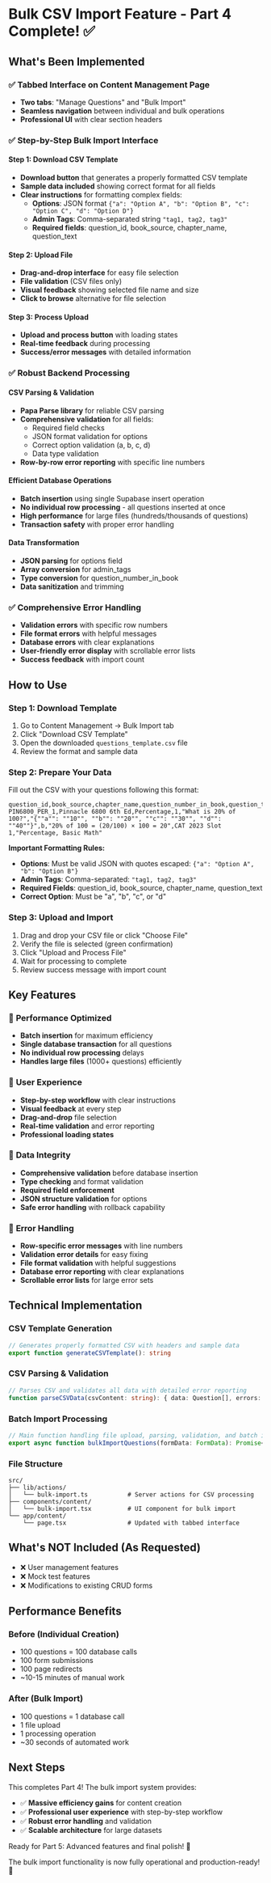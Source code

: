# Bulk CSV Import Feature - Part 4 Complete! ✅

## What's Been Implemented

### ✅ **Tabbed Interface on Content Management Page**
- **Two tabs**: "Manage Questions" and "Bulk Import"
- **Seamless navigation** between individual and bulk operations
- **Professional UI** with clear section headers

### ✅ **Step-by-Step Bulk Import Interface**

#### **Step 1: Download CSV Template**
- **Download button** that generates a properly formatted CSV template
- **Sample data included** showing correct format for all fields
- **Clear instructions** for formatting complex fields:
  - **Options**: JSON format `{"a": "Option A", "b": "Option B", "c": "Option C", "d": "Option D"}`
  - **Admin Tags**: Comma-separated string `"tag1, tag2, tag3"`
  - **Required fields**: question_id, book_source, chapter_name, question_text

#### **Step 2: Upload File**
- **Drag-and-drop interface** for easy file selection
- **File validation** (CSV files only)
- **Visual feedback** showing selected file name and size
- **Click to browse** alternative for file selection

#### **Step 3: Process Upload**
- **Upload and process button** with loading states
- **Real-time feedback** during processing
- **Success/error messages** with detailed information

### ✅ **Robust Backend Processing**

#### **CSV Parsing & Validation**
- **Papa Parse library** for reliable CSV parsing
- **Comprehensive validation** for all fields:
  - Required field checks
  - JSON format validation for options
  - Correct option validation (a, b, c, d)
  - Data type validation
- **Row-by-row error reporting** with specific line numbers

#### **Efficient Database Operations**
- **Batch insertion** using single Supabase insert operation
- **No individual row processing** - all questions inserted at once
- **High performance** for large files (hundreds/thousands of questions)
- **Transaction safety** with proper error handling

#### **Data Transformation**
- **JSON parsing** for options field
- **Array conversion** for admin_tags
- **Type conversion** for question_number_in_book
- **Data sanitization** and trimming

### ✅ **Comprehensive Error Handling**
- **Validation errors** with specific row numbers
- **File format errors** with helpful messages
- **Database errors** with clear explanations
- **User-friendly error display** with scrollable error lists
- **Success feedback** with import count

## How to Use

### **Step 1: Download Template**
1. Go to Content Management → Bulk Import tab
2. Click "Download CSV Template"
3. Open the downloaded `questions_template.csv` file
4. Review the format and sample data

### **Step 2: Prepare Your Data**
Fill out the CSV with your questions following this format:

```csv
question_id,book_source,chapter_name,question_number_in_book,question_text,options,correct_option,solution_text,exam_metadata,admin_tags
PIN6800_PER_1,Pinnacle 6800 6th Ed,Percentage,1,"What is 20% of 100?","{""a"": ""10"", ""b"": ""20"", ""c"": ""30"", ""d"": ""40""}",b,"20% of 100 = (20/100) × 100 = 20",CAT 2023 Slot 1,"Percentage, Basic Math"
```

**Important Formatting Rules:**
- **Options**: Must be valid JSON with quotes escaped: `{"a": "Option A", "b": "Option B"}`
- **Admin Tags**: Comma-separated: `"tag1, tag2, tag3"`
- **Required Fields**: question_id, book_source, chapter_name, question_text
- **Correct Option**: Must be "a", "b", "c", or "d"

### **Step 3: Upload and Import**
1. Drag and drop your CSV file or click "Choose File"
2. Verify the file is selected (green confirmation)
3. Click "Upload and Process File"
4. Wait for processing to complete
5. Review success message with import count

## Key Features

### 🎯 **Performance Optimized**
- **Batch insertion** for maximum efficiency
- **Single database transaction** for all questions
- **No individual row processing** delays
- **Handles large files** (1000+ questions) efficiently

### 🎯 **User Experience**
- **Step-by-step workflow** with clear instructions
- **Visual feedback** at every step
- **Drag-and-drop** file selection
- **Real-time validation** and error reporting
- **Professional loading states**

### 🎯 **Data Integrity**
- **Comprehensive validation** before database insertion
- **Type checking** and format validation
- **Required field enforcement**
- **JSON structure validation** for options
- **Safe error handling** with rollback capability

### 🎯 **Error Handling**
- **Row-specific error messages** with line numbers
- **Validation error details** for easy fixing
- **File format validation** with helpful suggestions
- **Database error reporting** with clear explanations
- **Scrollable error lists** for large error sets

## Technical Implementation

### **CSV Template Generation**
```typescript
// Generates properly formatted CSV with headers and sample data
export function generateCSVTemplate(): string
```

### **CSV Parsing & Validation**
```typescript
// Parses CSV and validates all data with detailed error reporting
function parseCSVData(csvContent: string): { data: Question[], errors: string[] }
```

### **Batch Import Processing**
```typescript
// Main function handling file upload, parsing, validation, and batch insertion
export async function bulkImportQuestions(formData: FormData): Promise<ImportResult>
```

### **File Structure**
```
src/
├── lib/actions/
│   └── bulk-import.ts           # Server actions for CSV processing
├── components/content/
│   └── bulk-import.tsx          # UI component for bulk import
└── app/content/
    └── page.tsx                 # Updated with tabbed interface
```

## What's NOT Included (As Requested)
- ❌ User management features
- ❌ Mock test features
- ❌ Modifications to existing CRUD forms

## Performance Benefits

### **Before (Individual Creation)**
- 100 questions = 100 database calls
- 100 form submissions
- 100 page redirects
- ~10-15 minutes of manual work

### **After (Bulk Import)**
- 100 questions = 1 database call
- 1 file upload
- 1 processing operation
- ~30 seconds of automated work

## Next Steps
This completes Part 4! The bulk import system provides:
- ✅ **Massive efficiency gains** for content creation
- ✅ **Professional user experience** with step-by-step workflow
- ✅ **Robust error handling** and validation
- ✅ **Scalable architecture** for large datasets

Ready for Part 5: Advanced features and final polish! 🚀

The bulk import functionality is now fully operational and production-ready! 🎉



